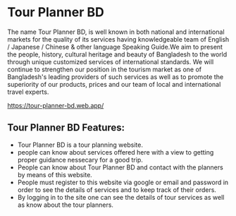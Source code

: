 # Tour Planner BD

The name Tour Planner BD, is well known in both national and international markets for the quality of its services having knowledgeable team of English / Japanese / Chinese & other language Speaking Guide.We aim to present the people, history, cultural heritage and beauty of Bangladesh to the world through unique customized services of international standards. We will continue to strengthen our position in the tourism market as one of Bangladesh's leading providers of such services as well as to promote the superiority of our products, prices and our team of local and international travel experts.

https://tour-planner-bd.web.app/

## Tour Planner BD Features:

- Tour Planner BD is a tour planning website.
- people can know about services offered here with a view to getting proper guidance nessecary for a good trip.
- People can know about Tour Planner BD and contact with the planners by means of this website.
- People must register to this website via google or email and password in order to see the details of services and to keep track of their orders.
- By logging in to the site one can see the details of tour services as well as know about the tour planners.
